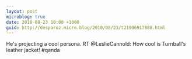 ```yaml
---
layout: post
microblog: true
date: 2010-08-23 10:00 +1000
guid: http://desparoz.micro.blog/2010/08/23/t21906917088.html
---
```

He's projecting a cool persona. RT @LeslieCannold: How cool is Turnball's leather jacket! #qanda
